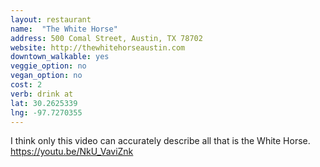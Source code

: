 ```yaml
---
layout: restaurant
name:  "The White Horse"
address: 500 Comal Street, Austin, TX 78702
website: http://thewhitehorseaustin.com
downtown_walkable: yes
veggie_option: no
vegan_option: no
cost: 2
verb: drink at
lat: 30.2625339
lng: -97.7270355
---
```


I think only this video can accurately describe all that is the White Horse.
<a href="https://youtu.be/NkU_VaviZnk" target="_blank">https://youtu.be/NkU_VaviZnk</a>
